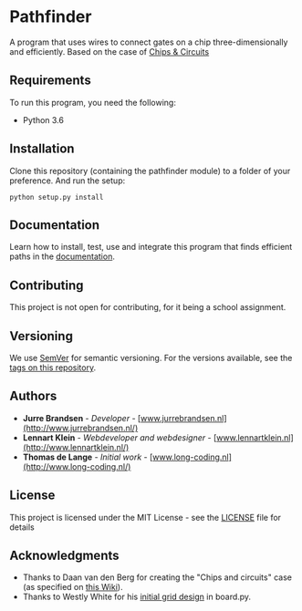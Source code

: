 # Pathfinder

A program that uses wires to connect gates on a chip three-dimensionally and efficiently. Based on the case of [Chips & Circuits](http://heuristieken.nl/wiki/index.php?title=Chips_%26_Circuits)

## Requirements

To run this program, you need the following:

* Python 3.6

## Installation

Clone this repository (containing the pathfinder module) to a folder of your preference. And run the setup:

```
python setup.py install
```

## Documentation
Learn how to install, test, use and integrate this program that finds efficient paths in the [documentation](docs/index.html).

## Contributing

This project is not open for contributing, for it being a school assignment.

## Versioning

We use [SemVer](http://semver.org/) for semantic versioning. For the versions available, see the [tags on this repository](https://github.com/LennartJKlein/chips-circuits/tags).

## Authors

* **Jurre Brandsen** - *Developer* - [www.jurrebrandsen.nl](http://www.jurrebrandsen.nl/)
* **Lennart Klein** - *Webdeveloper and webdesigner* - [www.lennartklein.nl](http://www.lennartklein.nl/)
* **Thomas de Lange** - *Initial work* - [www.long-coding.nl](http://www.long-coding.nl/)

## License

This project is licensed under the MIT License - see the [LICENSE](LICENSE) file for details

## Acknowledgments

* Thanks to Daan van den Berg for creating the "Chips and circuits" case (as specified on [this Wiki](http://heuristieken.nl/wiki/index.php?title=Chips_%26_Circuits)).
* Thanks to Westly White for his [initial grid design](https://stackoverflow.com/questions/41619600/numbering-rows-and-columns-in-a-grid-board) in board.py.
